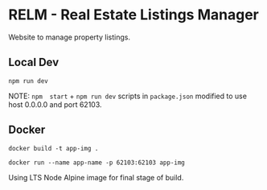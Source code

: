 # RELM - Real Estate Listings Manager

Website to manage property listings. 

## Local Dev

`npm run dev`

NOTE: `npm  start` + `npm run dev` scripts in `package.json` modified to use host 0.0.0.0 and port 62103.

## Docker

`docker build -t app-img .`

`docker run --name app-name -p 62103:62103 app-img`

Using LTS Node Alpine image for final stage of build.
